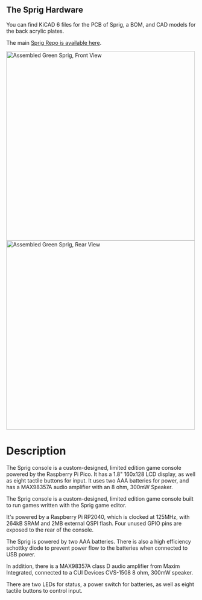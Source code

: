 ## The Sprig Hardware

You can find KiCAD 6 files for the PCB of Sprig, a BOM, and CAD models for the back acrylic plates. 

The main [Sprig Repo is available here](https://www.github.com/hackclub/sprig).

<img width="500" alt="Assembled Green Sprig, Front View" src="https://cloud-8at89q6ay-hack-club-bot.vercel.app/1sprig_green_front_assembled.jpg">

<img width="500" alt="Assembled Green Sprig, Rear View" src="https://cloud-8at89q6ay-hack-club-bot.vercel.app/0sprig_green_back_assembled.jpg">

# Description 

The Sprig console is a custom-designed, limited edition game console powered by the Raspberry Pi Pico. It has a 1.8" 160x128 LCD display, as well as eight tactile buttons for input. It uses two AAA batteries for power, and has a MAX98357A audio amplifier with an 8 ohm, 300mW Speaker. 

The Sprig console is a custom-designed, limited edition game console built to run games written with the Sprig game editor.

It's powered by a Raspberry Pi RP2040, which is clocked at 125MHz, with 264kB SRAM and 2MB external QSPI flash. Four unused GPIO pins are exposed to the rear of the console.

The Sprig is powered by two AAA batteries. There is also a high efficiency schottky diode to prevent power flow to the batteries when connected to USB power. 

In addition, there is a MAX98357A class D audio amplifier from Maxim Integrated, connected to a CUI Devices CVS-1508 8 ohm, 300mW speaker. 

There are two LEDs for status, a power switch for batteries, as well as eight tactile buttons to control input. 
